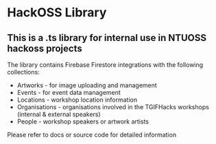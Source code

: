 # HackOSS Library

## This is a .ts library for internal use in NTUOSS hackoss projects

The library contains Firebase Firestore integrations with the following collections:

- Artworks - for image uploading and management
- Events - for event data management
- Locations - workshop location information
- Organisations - organisations involved in the TGIFHacks workshops (internal & external speakers)
- People - workshop speakers or artwork artists

Please refer to docs or source code for detailed information
